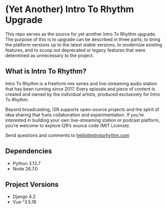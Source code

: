 # (Yet Another) Intro To Rhythm Upgrade

This repo serves as the source for yet another Intro To Rhythm upgrade. The purpose of this is to upgrade can be described in three parts; to bring the platform versions up to the latest stable versions, to modernize existing features, and to scoop out deprecated or legacy features that were determined as unnecessary to the project. 

## What is Intro To Rhythm?

Intro To Rhythm is a freeform mix series and live-streaming audio station that has been running since 2017. Every episode and piece of content is created and owned by the individual artists, produced exclusively for Intro To Rhythm.

Beyond broadcasting, I2R supports open-source projects and the spirit of idea sharing that fuels collaboration and experimentation. If you’re interested in building your own live-streaming station or podcast platform, you’re welcome to explore I2R’s source code (MIT License).

Send questions and comments to hello@introtorhythm.com

## Dependencies

* Python 3.13.7
* Node 26.7.0

## Project Versions

* Django 4.2
* Vue ^3.5.18